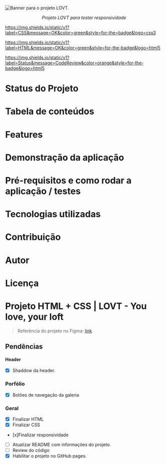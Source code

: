 <img src="imgReadme/bannerReadme.jpg" alt="Banner para o projeto LOVT." />
<P align="center"><i> Projeto LOVT para testar responsividade </i> </p>

https://img.shields.io/static/v1?label=CSS&message=OK&color=green&style=for-the=badge&logo=css3 

https://img.shields.io/static/v1?label=HTML&message=OK&color=green&style=for-the-badge&logo=html5

https://img.shields.io/static/v1?label=Status&message=CodeReview&color=orange&style=for-the-badge&logo=html5

# Status do Projeto

# Tabela de conteúdos

# Features

# Demonstração da aplicação

# Pré-requisitos e como rodar a aplicação / testes

# Tecnologias utilizadas

# Contribuição

# Autor

# Licença




# Projeto HTML + CSS | LOVT - You love, your loft





> Referência do projeto no Figma: [link](https://www.figma.com/file/sx1wvTbw3k8w31YYBfmdZp/Exercicio01?node-id=0%3A1).

## Pendências

#### Header
- [x] Shaddow da header.

### Porfólio

- [x] Botões de navegação da galeria

### Geral

- [x] Finalizar HTML
- [x] Finalizar CSS
- [x]Finalizar responsividade
- [ ] Atualizar README com informações do projeto.
- [ ] Review do código
- [x] Habilitar o projeto no GitHub pages.
